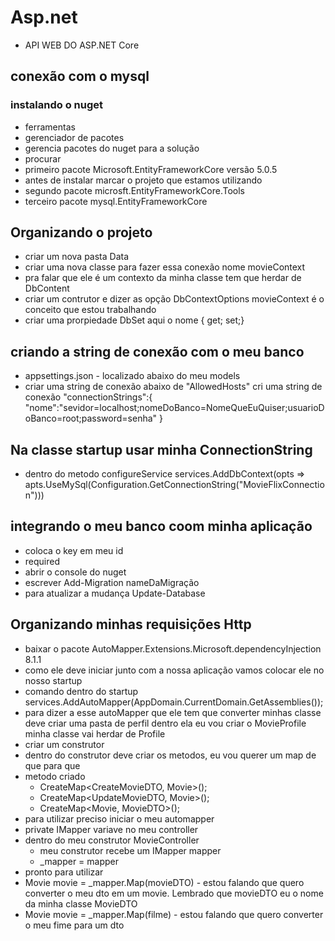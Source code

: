 # Asp.net
  
 - API WEB DO ASP.NET Core
  
## conexão com o mysql

### instalando o nuget
- ferramentas
- gerenciador de pacotes
- gerencia pacotes do nuget para a solução
- procurar
- primeiro pacote Microsoft.EntityFrameworkCore versão 5.0.5
- antes de instalar marcar o projeto que estamos utilizando
- segundo pacote microsft.EntityFrameworkCore.Tools
- terceiro pacote mysql.EntityFrameworkCore

## Organizando o projeto
- criar um nova pasta Data
- criar uma nova classe para fazer essa conexão nome movieContext
- pra falar que ele é um contexto da minha classe tem que herdar de DbContent
- criar um contrutor e dizer as opção DbContextOptions<MovieContext> movieContext é o conceito que estou trabalhando
- criar uma prorpiedade DbSet<Aqui eu coloco o objeto que eu quero mapear e acessar dentro do meu banco> aqui o nome { get; set;}
 
 ## criando a string de conexão com o meu banco
 - appsettings.json - localizado abaixo do meu models
 - criar uma string de conexão abaixo de "AllowedHosts" cri uma string de conexão "connectionStrings":{
 "nome":"sevidor=localhost;nomeDoBanco=NomeQueEuQuiser;usuarioDoBanco=root;password=senha"
 }
 
 ## Na classe startup usar minha ConnectionString
 - dentro do metodo configureService
 services.AddDbContext<nomeDoMeuContexto>(opts => apts.UseMySql(Configuration.GetConnectionString("MovieFlixConnection")))
 
 ## integrando o meu banco coom minha aplicação
 - coloca o key em meu id
 - required
 - abrir o console do nuget
 - escrever Add-Migration nameDaMigração
 - para atualizar a mudança Update-Database
 
 
 ## Organizando minhas requisições Http
 - baixar o pacote AutoMapper.Extensions.Microsoft.dependencyInjection 8.1.1
 - como ele deve iniciar junto com a nossa aplicação vamos colocar ele no nosso startup
 - comando dentro do startup services.AddAutoMapper(AppDomain.CurrentDomain.GetAssemblies());
 - para dizer a esse autoMapper que ele tem que converter minhas classe deve criar uma pasta de perfil dentro ela eu vou criar o MovieProfile minha classe vai herdar de Profile
 - criar um construtor
 - dentro do construtor deve criar os metodos, eu vou querer um map de que para que
 - metodo criado 
     - CreateMap<CreateMovieDTO, Movie>(); 
     - CreateMap<UpdateMovieDTO, Movie>(); 
     - CreateMap<Movie, MovieDTO>(); 
 - para utilizar preciso iniciar o meu automapper 
 - private IMapper variave no meu controller
 - dentro do meu construtor MovieController
   - meu construtor recebe um IMapper mapper
   - _mapper = mapper
 - pronto para utilizar
 - Movie movie = _mapper.Map<Movie>(movieDTO) - estou falando que quero converter o meu dto em um movie. Lembrado que movieDTO eu o nome da minha classe MovieDTO
 - Movie movie = _mapper.Map<MovieDTO>(filme) - estou falando que quero converter o meu fime para um dto 
 
 

